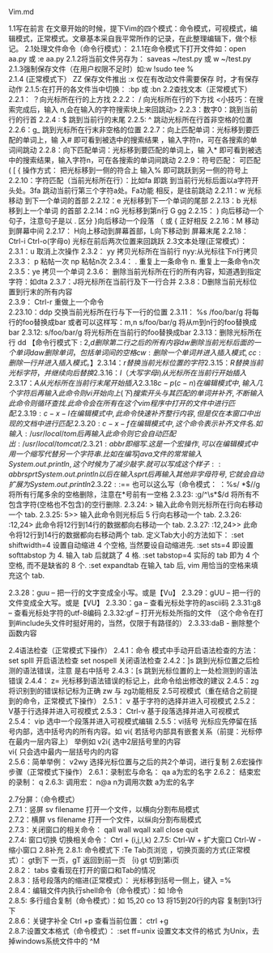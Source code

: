 Vim.md

1.1写在前言
  在文章开始的时候，提下Vim的四个模式：命令模式，可视模式，编辑模式，正常模式。文章基本采自我平常所作的记录，在此整理编辑下，做个标记。
2.1处理文件命令（命令行模式）：
  2.1.1在命令模式下打开文件如：open  aa.py  或 :e aa.py
  2.1.2将当前文件另存为： saveas  ~/test.py  或  w  ~/test.py
  2.1.3强制保存文件（在用户权限不足时）如:w !sudo tee %  
  2.1.4 (正常模式下）  ZZ 保存文件推出   :x 仅在有改动文件需要保存
时，才有保存动作
  2.1.5:在打开的各文件当中切换：  :bp   或 :bn
2.2查找文本（正常模式下）
  2.2.1： ？向光标所在行的上方找
  2.2.2： /  向光标所在行的下方找   <小技巧：在搜索完成后，输入
n,会在输入的字符搜索块上来回跳动>
  2.2.3：数字0：跳到当前行的行首
  2.2.4 : $  跳到当前行的末尾
  2.2.5:  ^ 跳动光标所在行首非空格的位置
  2.2.6：g_      跳到光标所在行末非空格的位置
  2.2.7：向上匹配单词：光标移到要匹配的单词上，输
入#  即可看到被选中的搜索结果 ，输入字符n，可在各搜索的单词间跳动
  2.2.8：向下匹配单词：光标移到要匹配的单词上，输
入*  即可看到被选中的搜索结果，输入字符n，可在各搜索的单词间跳动
  2.2.9：符号匹配： 可匹配 ( [ {  操作方式： 把光标移到一侧的符合上
输入% 即可跳跃到另一侧的符号上
  2.2.10：字符匹配（当前光标所在行）：比如fa  即跳
到当前行光标后面以a字符开头处。3fa 跳动当前行第三个字符a处。Fa功能
相反，是往前跳动
  2.2.11：w  光标移动 到下一个单词的首部
  2.2.12：e  光标移到下一个单词的尾部
  2.2.13：b    光标移到上一个单词 的首部
  2.2.14：nG  光标移到第n行      G      gg
  2.2.15： )  向后移动一个句子，注意句子是以 .  区分
   }向后移动一个段落     （  或 {  正好相反
  2.2.16：M  移动到屏幕中间
  2.2.17： H向上移动到屏幕首部，L向下移动到 屏幕末尾
  2.2.18：Ctrl-i    Ctrl-o(字母o)  光标在前后两次位置来回跳跃
2.3文本处理(正常模式）：
  2.3.1：u 取消上次操作
  2.3.2： yy   拷贝光标所在当前行    nyy:从光标往下n行拷贝
  2.3.3： p  粘帖一次   np 粘帖n次
  2.3.4：  . 重复上一条命令      n.    重复上一条命令n次
  2.3.5：ye  拷贝一个单词 
  2.3.6： 删除当前光标所在行的所有内容，知道遇到指定字符：如dta
  2.3.7：J将光标所在当前行及下一行合并
  2.3.8：D删除当前光标位置到行末的所有内容     
  2.3.9： Ctrl-r 重做上一个命令  
  2.23.10：ddp 交换当前光标所在行与下一行的位置
  2.3.11： %s /foo/bar/g   将每行的foo替换成bar   或者可以这样写：m,n s/foo/bar/g    将从m到n行的foo替换成bar
  2.3.12:     s/foo/bar/g    将光标所在当前行的foo替换成bar
  2.3.13：删除光标所在行 dd      【命令行模式下 : 2,$d  删除第二行之后的
所有内容    dw  删除当前光标后面的一个单词   daw  删除单词，包括单词间
的空格   cw:删除一个单词并进入插入模式,cc:删除一行并进入插入模式。】
  2.3.14： r  替换当前光标位置的字符
  2.3.15：R 替换当前光标字符，并继续向后替换
  2.3.16： I（大写字母 i) 从光标所在当前行开始插入
  2.3.17：A 从光标所在当前行末尾开始插入
 2.3.18  c-p(c-n)    在编辑模式中, 输入几个字符后再输入此命令则 vi 开始向上(下)搜索开头与其匹配的单词并补齐, 不断输入此命令则循环查找. 此命令会在所有在这个 vim 程序中打开的文件中进行匹配.
 2.3.19:  c-x-l            在编辑模式中, 此命令快速补齐整行内容, 但是仅在本窗口中出现的文档中进行匹配.
 2.3.20:  c-x-f            在编辑模式中, 这个命令表示补齐文件名. 如输入:  /usr/local/tom 后再输入此命令则它会自动匹配出: /usr/local/tomcat/
 2.3.21:  abbr             即缩写. 这是一个宏操作, 可以在编辑模式中用一个缩写代替另一个 字符串. 比如在编写java文件的常常输入 System.out.println, 这个时候为了减少敲字. 就可以写成这个样子:         :abbr sprt System.out.println     以后在输入sprt后再输入其他非字母符号, 它就会自动扩展为System.out.println
 2.3.22:   :%s= *$==        也可以这么写（命令模式： ：%s/ *$//g  将所有行尾多余的空格删除，注意在*号前有一空格
 2.3.23:   :g/^\s*$/d        将所有不包含字符(空格也不包含)的空行删除.
 2.3.24:     >                   输入此命令则光标所在行向右移动一个 tab.
 2.3.25:     5>>                  输入此命令则光标后 5 行向右移动一个 tab.
 2.3.26:   :12,24>              此命令将12行到14行的数据都向右移动一个 tab.
 2.3.27:   :12,24>>             此命令将12行到14行的数据都向右移动两个 tab.  定义Tab大小的方法如下：
    :set shiftwidth=4    设置自动缩进 4 个空格, 当然要设自动缩进先.
    :set sts=4           即设置 softtabstop 为 4. 输入 tab 后就跳了 4 格.
    :set tabstop=4       实际的 tab 即为 4 个空格, 而不是缺省的 8 个.
    :set expandtab       在输入 tab 后, vim 用恰当的空格来填充这个 tab.

 2.3.28：guu  – 把一行的文字变成全小写。或是【Vu】
 2.3.29：gUU – 把一行的文件变成全大写。或是【VU】
 2.3.30：ga –  查看光标处字符的ascii码
 2.3.31:g8 – 查看光标处字符的utf-8编码
 2.3.32:gf  – 打开光标处所指的文件 （这个命令在打到#include头文件时挺好用的，当然，仅限于有路径的）
 2.3.33:daB - 删除整个函数内容
 
   2.4语法检查（正常模式下操作）
  2.4.1：命令 模式中手动开启语法检查的方法： set splll    开启语法检查       set nospell 关闭语法检查
  2.4.2：]s   跳到光标位置之后检测的语法错误，注意 是右中括号
  2.4.3：[s   跳到光标位置的上一处检测到的语法错误
  2.4.4： z=     光标移到语法错误的标记上，此命令给出修改的建议
  2.4.5：zg  将识别到的错误标记标为正确  zw 与 zg功能相反
   2.5可视模式（重在结合之前提到的命令，正常模式下操作）
  2.5.1： v 基于字符的选择并进入可视模式
  2.5.2： V基于行选择并进入可视模式
  2.5.3： Ctrl-v  基于段落选择并进入可视模式
  2.5.4： vip  选中一个段落并进入可视模式编辑
  2.5.5：vi括号  光标应先停留在括号内部，选中括号内的所有内容。如  vi{
    若括号内部具有嵌套关系（前提：光标停在最内一层内容上）   举例如
    v2i{  选中2层括号里的内容  
     vi{   只会选中最内一层括号内的内容  
  2.5.6：简单举例： v2wy  选择光标位置与之后的共2个单词，进行复制
  2.6宏操作步骤（正常模式下操作）
  2.6.1：录制宏与命名： qa   a为宏的名字
  2.6.2： 结束宏的录制：  q
  2.6.3:   调用宏：    n@a    n为调用次数   a为宏的名字

2.7分屏：（命令模式）   
2.7.1：竖屏 sv  filename  打开一个文件，以横向分割布局模式  
2.7.2：横屏  vs filename 打开一个文件，以纵向分割布局模式   
2.7.3：关闭窗口的相关命令： qall   wall   wqall  xall  close  quit   
2.7.4: 窗口切换 切换相关命令：  Ctrl +  (i,j,l,k)
2.7.5:  Ctrl-W +       扩大窗口   Ctrl-W -       缩小窗口
2.8补充
2.8.1:   命令模式下         :Te    Tab页浏览 ，切换页面的方式(正常模式）：  gt到下 一页，gT 返回到前一页  ｛i｝gt  切到第i页   
2.8.2： tabs  查看现在打开的窗口和Tab的情况   
2.8.3：括号段落内的缩进(正常模式）：  光标移到括号一侧上，键入 =%   
2.8.4：编辑文件内执行shell命令（命令模式）：如   !命令      
2.8.5: 多行组合复制（命令模式）：如  15,20 co 13  将15到20行的内容 复制到13行下   
2.8.6：关键字补全     Ctrl +p     查看当前位置： ctrl +g   
2.8.7:设置文本格式（命令模式）： :set ff=unix   设置文本文件的格式 为Unix，去掉windows系统文件中的 ^M 